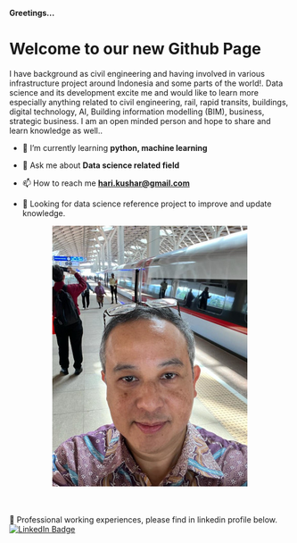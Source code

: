 **Greetings...** 

# Welcome to our new Github Page
I have background as civil engineering and having involved in various infrastructure project around Indonesia and some parts of the world!. 
Data science and its development excite me and would like to learn more especially anything related to civil engineering, rail, rapid transits, buildings, digital technology, AI, Building information modelling (BIM), business, strategic business.
I am an open minded person and hope to share and learn knowledge as well..
<br>

- 🌱 I’m currently learning **python, machine learning**

- 💬 Ask me about **Data science related field**
  
- 📫 How to reach me **hari.kushar@gmail.com**
  
- 👀 Looking for data science reference project to improve and update knowledge.

<p align="center">
  <img src="me and Whoosh2.jpeg" width="350px" height="467px">
</p>
<br>
<br>
🏢 Professional working experiences, please find in linkedin profile below.
<a href="https://www.linkedin.com/in/hari-kusharwanto-79561810/">
    <img src="https://img.shields.io/badge/LinkedIn-blue?style=for-the-badge&logo=linkedin&logoColor=white" alt="LinkedIn Badge"/>
  </a>

